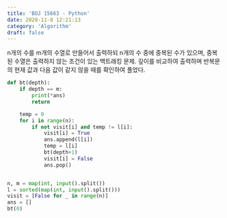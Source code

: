 ```yaml
---
title: 'BOJ 15663 - Python'
date: 2020-11-8 12:21:13
category: 'Algorithm'
draft: false
---
```

n개의 수를 m개의 수열로 만들어서 출력하되 n개의 수 중에 중복된 수가 있으며, 중복된 수열은 출력하지 않는 조건이 있는 백트래킹 문제. 깊이를 비교하여 출력하며 반복문의 현재 값과 다음 값이 같지 않을 때를 확인하여 풀었다.
```python
def bt(depth):
    if depth == m:
        print(*ans)
        return

    temp = 0
    for i in range(n):
        if not visit[i] and temp != l[i]:
            visit[i] = True
            ans.append(l[i])
            temp = l[i]
            bt(depth+1)
            visit[i] = False
            ans.pop()


n, m = map(int, input().split())
l = sorted(map(int, input().split()))
visit = [False for _ in range(n)]
ans = []
bt(0)

```